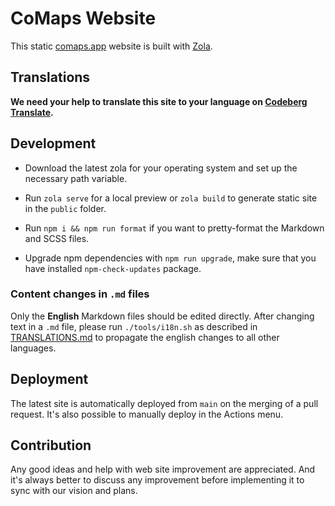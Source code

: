 # CoMaps Website

This static [comaps.app](https://www.comaps.app/) website is built with [Zola](https://www.getzola.org/).

<!-- ![Main Website](./static/images/website-main.png) -->

## Translations

**We need your help to translate this site to your language on [Codeberg Translate][weblate].**

## Development

- Download the latest zola for your operating system and set up the necessary path variable.

- Run `zola serve` for a local preview or `zola build` to generate static site in the `public` folder.

- Run `npm i && npm run format` if you want to pretty-format the Markdown and SCSS files.

- Upgrade npm dependencies with `npm run upgrade`, make sure that you have installed `npm-check-updates` package.

### Content changes in `.md` files

Only the **English** Markdown files should be edited directly. After changing text in a `.md` file, please run `./tools/i18n.sh` as described in [TRANSLATIONS.md](TRANSLATIONS.md) to propagate the english changes to all other languages.

## Deployment

The latest site is automatically deployed from `main` on the merging of a pull request.
It's also possible to manually deploy in the Actions menu.

## Contribution

Any good ideas and help with web site improvement are appreciated. And it's always better to discuss
any improvement before implementing it to sync with our vision and plans.

[weblate]: https://translate.codeberg.org/projects/comaps/website
